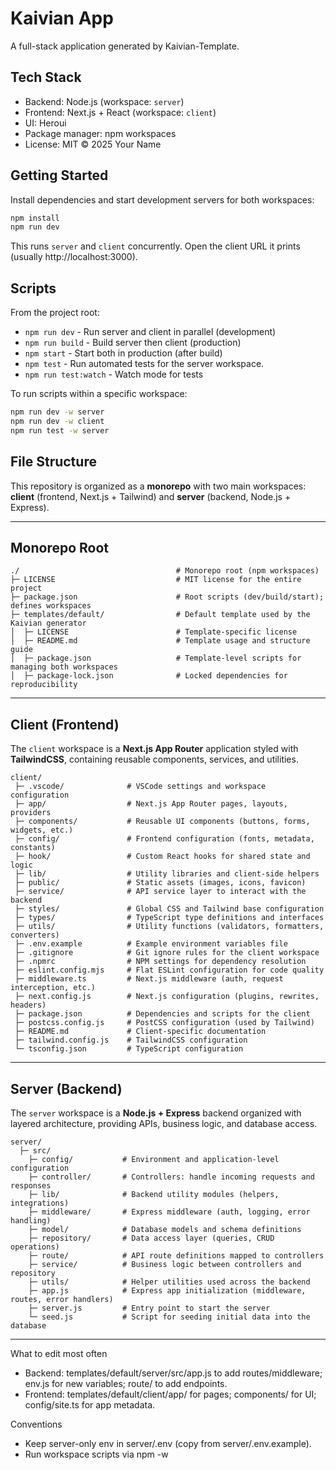 # Kaivian App

A full-stack application generated by Kaivian-Template.

## Tech Stack
- Backend: Node.js (workspace: `server`)
- Frontend: Next.js + React (workspace: `client`)
- UI: Heroui
- Package manager: npm workspaces
- License: MIT © 2025 Your Name

## Getting Started
Install dependencies and start development servers for both workspaces:
```bash
npm install
npm run dev
```

This runs `server` and `client` concurrently. Open the client URL it prints (usually http://localhost:3000).

## Scripts
From the project root:
- `npm run dev`        - Run server and client in parallel (development)
- `npm run build`      - Build server then client (production)
- `npm start`          - Start both in production (after build)
- `npm test`           - Run automated tests for the server workspace.
- `npm run test:watch` - Watch mode for tests

To run scripts within a specific workspace:
```bash
npm run dev -w server
npm run dev -w client
npm run test -w server
```

## File Structure
This repository is organized as a **monorepo** with two main workspaces: **client** (frontend, Next.js + Tailwind) and **server** (backend, Node.js + Express).

---

## Monorepo Root
```
./                                   # Monorepo root (npm workspaces)
├─ LICENSE                           # MIT license for the entire project
├─ package.json                      # Root scripts (dev/build/start); defines workspaces
├─ templates/default/                # Default template used by the Kaivian generator
│  ├─ LICENSE                        # Template-specific license
│  ├─ README.md                      # Template usage and structure guide
│  ├─ package.json                   # Template-level scripts for managing both workspaces
│  ├─ package-lock.json              # Locked dependencies for reproducibility
```
---

## Client (Frontend)
The `client` workspace is a **Next.js App Router** application styled with **TailwindCSS**, containing reusable components, services, and utilities.

```
client/
 ├─ .vscode/              # VSCode settings and workspace configuration
 ├─ app/                  # Next.js App Router pages, layouts, providers
 ├─ components/           # Reusable UI components (buttons, forms, widgets, etc.)
 ├─ config/               # Frontend configuration (fonts, metadata, constants)
 ├─ hook/                 # Custom React hooks for shared state and logic
 ├─ lib/                  # Utility libraries and client-side helpers
 ├─ public/               # Static assets (images, icons, favicon)
 ├─ service/              # API service layer to interact with the backend
 ├─ styles/               # Global CSS and Tailwind base configuration
 ├─ types/                # TypeScript type definitions and interfaces
 ├─ utils/                # Utility functions (validators, formatters, converters)
 ├─ .env.example          # Example environment variables file
 ├─ .gitignore            # Git ignore rules for the client workspace
 ├─ .npmrc                # NPM settings for dependency resolution
 ├─ eslint.config.mjs     # Flat ESLint configuration for code quality
 ├─ middleware.ts         # Next.js middleware (auth, request interception, etc.)
 ├─ next.config.js        # Next.js configuration (plugins, rewrites, headers)
 ├─ package.json          # Dependencies and scripts for the client
 ├─ postcss.config.js     # PostCSS configuration (used by Tailwind)
 ├─ README.md             # Client-specific documentation
 ├─ tailwind.config.js    # TailwindCSS configuration
 └─ tsconfig.json         # TypeScript configuration
```
---

## Server (Backend)
The `server` workspace is a **Node.js + Express** backend organized with layered architecture, providing APIs, business logic, and database access.

```
server/
  ├─ src/
    ├─ config/           # Environment and application-level configuration
    ├─ controller/       # Controllers: handle incoming requests and responses
    ├─ lib/              # Backend utility modules (helpers, integrations)
    ├─ middleware/       # Express middleware (auth, logging, error handling)
    ├─ model/            # Database models and schema definitions
    ├─ repository/       # Data access layer (queries, CRUD operations)
    ├─ route/            # API route definitions mapped to controllers
    ├─ service/          # Business logic between controllers and repository
    ├─ utils/            # Helper utilities used across the backend
    ├─ app.js            # Express app initialization (middleware, routes, error handlers)
    ├─ server.js         # Entry point to start the server
    └─ seed.js           # Script for seeding initial data into the database
```
---

What to edit most often
- Backend: templates/default/server/src/app.js to add routes/middleware; env.js for new variables; route/ to add endpoints.
- Frontend: templates/default/client/app/ for pages; components/ for UI; config/site.ts for app metadata.

Conventions
- Keep server-only env in server/.env (copy from server/.env.example).
- Run workspace scripts via npm -w <workspace> <script> when targeting a single app.

## Environment Variables
Copy `.env.example` to `.env` in the `server` workspace and adjust values as needed.

## Notes
- `node_modules` folders are not included in the scaffold; run `npm install` before starting.
- Keep dependencies inside their respective workspaces; shared tooling can live at the root.

## License
MIT © 2025 Kaivian
